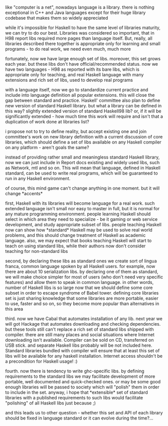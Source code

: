 
like "computer is a net", nowadays language is a library. there is
nothing exceptional in C++ and Java languages except for their huge
library codebase that makes them so widely appreciated


while it's impossible for Haskell to have the same level of libraries
maturity, we can try to do our best. Libraries was considered so
important, that in H98 report libs required more pages than language
itself. But, really, all libraries described there together is
appropriate only for learning and small programs - to do real work, we
need even much, much more


fortunately, now we have large enough set of libs. moreover, this set
grows each year. but these libs don't have official/recommended
status. now we have two languages - H98 as reported with its bare
libs, which is appropriate only for teaching, and real Haskell
language with many extensions and rich set of libs, used to develop
real programs


with a language itself, now we go to standardize current practice and
include into language definition all popular extensions. this will
close the gap between standard and practice. Haskell' committee also
plan to define new version of standard Haskell library. but what a
library can be defined in this way? slightly extended version of
standard Haskell98 lib? or, if it will be significantly extended - how
much time this work will require and isn't that a duplication of work
done at libraries list?


i propose not to try to define reality, but accept existing one and
join committee's work on new library definition with a current
discussion of core libraries, which should define a set of libs
available on any Haskell compiler on any platform - aren't goals the
same?


instead of providing rather small and meaningless standard Haskell
library, now we can just include in Report docs existing and widely
used libs, such as Network, mtl and so on. This will mean that
language, defined in Haskell standard, can be used to write real
programs, which will be guaranteed to run in any Haskell environment.


of course, this mind game can't change anything in one moment. but it
will change \*accents\* 


first, Haskell with its libraries will become language for a real
work. such extended language isn't small nor easy to master in full,
but it is normal for any mature programming environment. people
learning Haskell should select in which area they need to specialize -
be it gaming or web service development, and study appropriate subset
of libs. people teaching Haskell now can show how \*standard\* Haskell may
be used to solve real world problems, and this should change treatment
of Haskell as academic language. also, we may expect that books
teaching Haskell will start to teach on using standard libs, while
their authors now don't consider teaching for non-standard libs


second, by declaring these libs as standard ones we create sort of
lingua franca, common language spoken by all Haskell users. for
example, now there are about 10 serialization libs. by declaring one of
them as standard, we will make choice simpler for most of users (who
don't need very specific features) and allow them to speak in common
language. in other words, number of Haskell libs is so large now that
we should define some core subset in order to escape syndrome of Babel tower.
defining core libraries set is just sharing knowledge that some
libraries are more portable, easier to use, faster and so on, so they
become more popular than alternatives in this area


third. now we have Cabal that automates installation of any lib. next
year we will got Hackage that automates downloading and checking
dependencies. but these tools still can't replace a rich set of
standard libs shipped with compiler. there are still many places and
social situations where Internet downloading isn't available. Compiler
can be sold on CD, transferred on USB stick. and separate Haskell libs
probably will be not included here. Standard libraries bundled with
compiler will ensure that at least this set of libs will be available
for any haskell installation. Internet access shouldn't be a
precondition for Haskell usage! :)


fourth. now there is tendency to write ghc-specific libs. by defining
requirements to the standard libs we may facilitate development of
more portable, well documented and quick-checked ones. or may be some
good enough libraries will be passed to society which will "polish"
them in order to include in the set. anyway, i hope that \*extensible\*
set of standard libraries with a published requirements to such libs
would facilitate "polishing" of all Haskell libs just because ;)


and this leads us to other question - whether this set and API of each
library should be fixed in language standard or it can evolve during
the time?...
